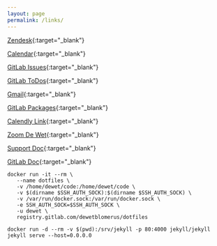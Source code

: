 ```yaml
---
layout: page
permalink: /links/
---
```

[Zendesk](https://gitlab.zendesk.com/agent/dashboard){:target="_blank"}

[Calendar](https://calendar.google.com/calendar/render?pli=1#main_7){:target="_blank"}

[GitLab Issues](https://gitlab.com/groups/gitlab-com/issues?scope=all&state=opened&utf8=%E2%9C%93&assignee_id=640106){:target="_blank"}

[GitLab ToDos](https://gitlab.com/dashboard/todos){:target="_blank"}

[Gmail](https://gmail.com){:target="_blank"}

[GitLab Packages](https://packages.gitlab.com/gitlab/gitlab-ee?filter=debs){:target="_blank"}

[Calendly Link](https://calendly.com/dewet/45){:target="_blank"}

[Zoom De Wet](https://gitlab.zoom.us/j/7755775577){:target="_blank"}

[Support Doc](https://docs.google.com/a/gitlab.com/document/d/1jwj5g0BIq3kTepw2-ZD9VSETs7Isf6YDHGzmYxmTt50/edit?usp=sharing){:target="_blank"}

[GitLab Doc](https://docs.google.com/document/d/1JiLWsTOm0yprPVIW9W-hM4iUsRxkBt_1bpm3VXV4Muc/edit){:target="_blank"}

```
docker run -it --rm \
   --name dotfiles \
   -v /home/dewet/code:/home/dewet/code \
   -v $(dirname $SSH_AUTH_SOCK):$(dirname $SSH_AUTH_SOCK) \
   -v /var/run/docker.sock:/var/run/docker.sock \
   -e SSH_AUTH_SOCK=$SSH_AUTH_SOCK \
   -u dewet \
   registry.gitlab.com/dewetblomerus/dotfiles
```

`docker run -d --rm -v $(pwd):/srv/jekyll -p 80:4000 jekyll/jekyll jekyll serve --host=0.0.0.0`
